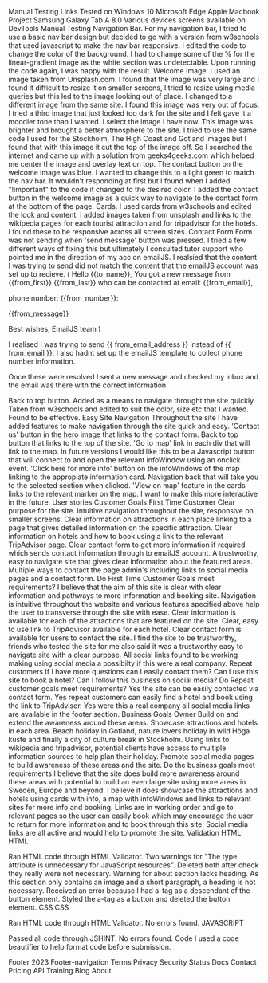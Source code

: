 Manual Testing Links
Tested on
Windows 10
Microsoft Edge
Apple Macbook Project
Samsung Galaxy Tab A 8.0
Various devices screens available on DevTools
Manual Testing
Navigation Bar.
For my navigation bar, I tried to use a basic nav bar design but decided to go with a version from w3schools that used javascript to make the nav bar responsive. I edited the code to change the color of the background.
I had to change some of the % for the linear-gradient image as the white section was undetectable. Upon running the code again, I was happy with the result.
Welcome Image.
I used an image taken from Unsplash.com.
I found that the image was very large and I found it difficult to resize it on smaller screens, I tried to resize using media queries but this led to the image looking out of place. I changed to a different image from the same site. I found this image was very out of focus. I tried a third image that just looked too dark for the site and I felt gave it a moodier tone than I wanted. I select the image I have now. This image was brighter and brought a better atmosphere to the site. I tried to use the same code I used for the Stockholm, The High Coast and Gotland images but I found that with this image it cut the top of the image off. So I searched the internet and came up with a solution from geeks4geeks.com which helped me center the image and overlay text on top.
The contact button on the welcome image was blue. I wanted to change this to a light green to match the nav bar. It wouldn't responding at first but I found when I added "!important" to the code it changed to the desired color. I added the contact button in the welcome image as a quick way to navigate to the contact form at the bottom of the page.
Cards.
I used cards from w3schools and edited the look and content.
I added images taken from unsplash and links to the wikipedia pages for each tourist attraction and for tripadvisor for the hotels.
I found these to be responsive across all screen sizes.
Contact Form
Form was not sending when 'send message' button was pressed. I tried a few different ways of fixing this but ultimately I consulted tutor support who pointed me in the direction of my acc on emailJS. I realsied that the content I was trying to send did not match the content that the emailJS account was set up to recieve. ( Hello {{to_name}},
You got a new message from {{from_first}} {{from_last}} who can be contacted at email: {{from_email}},

phone number: {{from_number}}:

{{from_message}}

Best wishes, EmailJS team )

I realised I was trying to send {{ from_email_address }} instead of {{ from_email }}, I also hadnt set up the emailJS template to collect phone number information.

Once these were resolved I sent a new message and checked my inbox and the email was there with the correct information.

Back to top button.
Added as a means to navigate throught the site quickly. Taken from w3schools and edited to suit the color, size etc that I wanted. Found to be effective.
Easy Site Navigation
Throughout the site I have added features to make navigation through the site quick and easy.
'Contact us' button in the hero image that links to the contact form.
Back to top button that links to the top of the site.
'Go to map' link in each div that will link to the map. In future versions I would like this to be a Javascript button that will connect to and open the relevant infoWindow using an onclick event.
'Click here for more info' button on the infoWindows of the map linking to the appropiate information card.
Navigation back that will take you to the selected section when clicked.
'View on map' feature in the cards links to the relevant marker on the map. I want to make this more interactive in the future.
User stories
Customer Goals
First Time Customer
Clear purpose for the site.
Intuitive navigation throughout the site, responsive on smaller screens.
Clear information on attractions in each place linking to a page that gives detailed information on the specific attraction.
Clear information on hotels and how to book using a link to the relevant TripAdvisor page.
Clear contact form to get more information if required which sends contact information through to emailJS account.
A trustworthy, easy to navigate site that gives clear information about the featured areas.
Multiple ways to contact the page admin's including links to social media pages and a contact form.
Do First Time Customer Goals meet requirements?
I believe that the aim of this site is clear with clear information and pathways to more information and booking site.
Navigation is intuitive throughout the website and various features specified above help the user to transverse through the site with ease.
Clear information is available for each of the attractions that are featured on the site.
Clear, easy to use link to TripAdvisor available for each hotel.
Clear contact form is available for users to contact the site.
I find the site to be trustworthy, friends who tested the site for me also said it was a trustworthy easy to navigate site with a clear purpose.
All social links found to be working making using social media a possibilty if this were a real company.
Repeat customers
If I have more questions can I easily contact them?
Can I use this site to book a hotel?
Can I follow this business on social media?
Do Repeat customer goals meet requirements?
Yes the site can be easily contacted via contact form.
Yes repeat customers can easily find a hotel and book using the link to TripAdvisor.
Yes were this a real company all social media links are available in the footer section.
Business Goals
Owner
Build on and extend the awareness around these areas.
Showcase attractions and hotels in each area.
Beach holiday in Gotland, nature lovers holiday in wild Höga kuste and finally a city of culture break in Stockholm.
Using links to wikipedia and tripadvisor, potential clients have access to multiple information sources to help plan their holiday.
Promote social media pages to build awareness of these areas and the site.
Do the business goals meet requirements
I believe that the site does build more awareness around these areas with potential to build an even large site using more areas in Sweden, Europe and beyond.
I believe it does showcase the attractions and hotels using cards with info, a map with infoWindows and links to relevant sites for more info and booking.
Links are in working order and go to relevant pages so the user can easily book which may encourage the user to return for more information and to book through this site.
Social media links are all active and would help to promote the site.
Validation
HTML HTML

Ran HTML code through HTML Validator.
Two warnings for "The type attribute is unnecessary for JavaScript resources". Deleted both after check they really were not necessary.
Warning for about section lacks heading. As this section only contains an image and a short paragraph, a heading is not necessary.
Received an error because I had a-tag as a descendant of the button element. Styled the a-tag as a button and deleted the button element.
CSS CSS

Ran HTML code through HTML Validator.
No errors found.
JAVASCRIPT

Passed all code through JSHINT.
No errors found.
Code
I used a code beautifier to help format code before submission.

Footer
2023 
Footer-navigation
Terms
Privacy
Security
Status
Docs
Contact 
Pricing
API
Training
Blog
About
